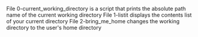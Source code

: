 File 0-current_working_directory is a script that prints the absolute path name of the current working directory
File 1-listit displays the contents list of your current directory
File 2-bring_me_home changes the working directory to the user's home directory
